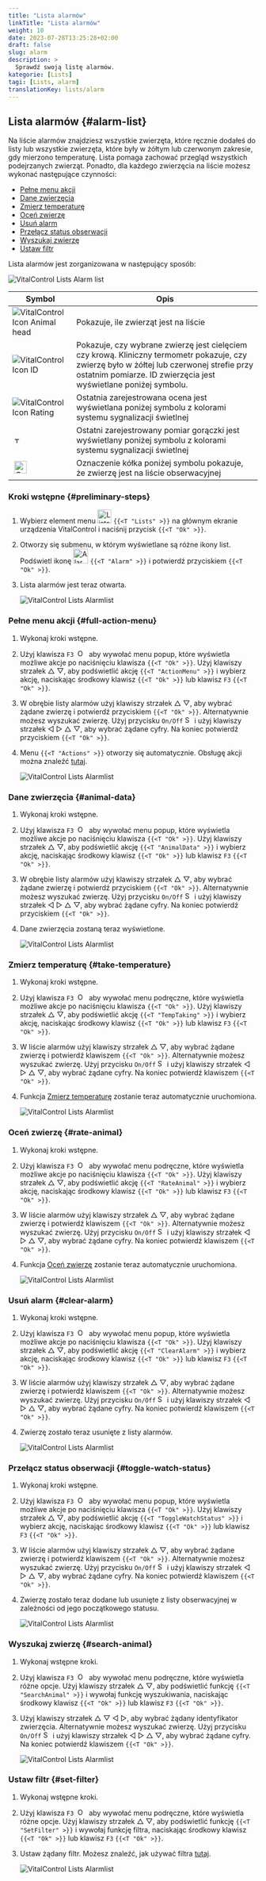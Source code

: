 ```yaml
---
title: "Lista alarmów"
linkTitle: "Lista alarmów"
weight: 10
date: 2023-07-28T13:25:28+02:00
draft: false
slug: alarm
description: >
  Sprawdź swoją listę alarmów.
kategorie: [Lists]
tagi: [Lists, alarm]
translationKey: lists/alarm
---
```

## Lista alarmów {#alarm-list}

Na liście alarmów znajdziesz wszystkie zwierzęta, które ręcznie dodałeś do listy lub wszystkie zwierzęta, które były w żółtym lub czerwonym zakresie, gdy mierzono temperaturę. Lista pomaga zachować przegląd wszystkich podejrzanych zwierząt. Ponadto, dla każdego zwierzęcia na liście możesz wykonać następujące czynności:

- [Pełne menu akcji](#full-action-menu)
- [Dane zwierzęcia](#animal-data)
- [Zmierz temperaturę](#take-temperature)
- [Oceń zwierzę](#rate-animal)
- [Usuń alarm](#clear-alarm)
- [Przełącz status obserwacji](#toggle-watch-status)
- [Wyszukaj zwierzę](#search-animal)
- [Ustaw filtr](#set-filter)

Lista alarmów jest zorganizowana w następujący sposób:

   ![VitalControl Lists Alarm list](../images/alarmstructure.png "Struktura listy alarmów")

|Symbol   | Opis
|-------  |----
| ![VitalControl Icon Animal head](../images/kopf.png "Głowa zwierzęcia") | Pokazuje, ile zwierząt jest na liście
| ![VitalControl Icon ID](../images/ID.png "ID") | Pokazuje, czy wybrane zwierzę jest cielęciem czy krową. Kliniczny termometr pokazuje, czy zwierzę było w żółtej lub czerwonej strefie przy ostatnim pomiarze. ID zwierzęcia jest wyświetlane poniżej symbolu.
| ![VitalControl Icon Rating](../images/auge.png "Ikona Oceny") | Ostatnia zarejestrowana ocena jest wyświetlana poniżej symbolu z kolorami systemu sygnalizacji świetlnej
| &nbsp;<img src="/icons/actions/temperature.svg" width="12" align="bottom" alt="Temperatura ciała" title="Temperatura ciała" /> | Ostatni zarejestrowany pomiar gorączki jest wyświetlany poniżej symbolu z kolorami systemu sygnalizacji świetlnej
| &nbsp;<img src="/icons/actions/rating.svg" width="25" align="bottom" alt="Ocena zwierzęcia" title="Ocena" /> | Oznaczenie kółka poniżej symbolu pokazuje, że zwierzę jest na liście obserwacyjnej

### Kroki wstępne {#preliminary-steps}


1. Wybierz element menu <img src="/icons/main/lists.svg" width="28" align="bottom" alt="Lists" /> `{{<T "Lists" >}}` na głównym ekranie urządzenia VitalControl i naciśnij przycisk `{{<T "Ok" >}}`.

2. Otworzy się submenu, w którym wyświetlane są różne ikony list. Podświetl ikonę <img src="/icons/lists/alarmlist.svg" width="30" align="bottom" alt="Alarm" /> `{{<T "Alarm" >}}` i potwierdź przyciskiem `{{<T "Ok" >}}`.

3. Lista alarmów jest teraz otwarta.

   ![VitalControl Lists Alarmlist](../images/firststeps.png "Preliminary Steps")

### Pełne menu akcji {#full-action-menu}

1. Wykonaj kroki wstępne.

2. Użyj klawisza `F3` &nbsp;<img src="/icons/footer/open-popup.svg" width="15" align="bottom" alt="Open popup" />&nbsp; aby wywołać menu popup, które wyświetla możliwe akcje po naciśnięciu klawisza `{{<T "Ok" >}}`. Użyj klawiszy strzałek △ ▽, aby podświetlić akcję `{{<T "ActionMenu" >}}` i wybierz akcję, naciskając środkowy klawisz `{{<T "Ok" >}}` lub klawisz `F3` `{{<T "Ok" >}}`.

3. W obrębie listy alarmów użyj klawiszy strzałek △ ▽, aby wybrać żądane zwierzę i potwierdź przyciskiem `{{<T "Ok" >}}`. Alternatywnie możesz wyszukać zwierzę. Użyj przycisku `On/Off` <img src="/icons/footer/search.svg" width="15" align="bottom" alt="Search" /> i użyj klawiszy strzałek ◁ ▷ △ ▽, aby wybrać żądane cyfry. Na koniec potwierdź przyciskiem `{{<T "Ok" >}}`.

4. Menu `{{<T "Actions" >}}` otworzy się automatycznie. Obsługę akcji można znaleźć [tutaj](/en/docs/actions/).

   ![VitalControl Lists Alarmlist](../images/actionmenu.png "Action menu")

### Dane zwierzęcia {#animal-data}

1. Wykonaj kroki wstępne.

2. Użyj klawisza `F3` &nbsp;<img src="/icons/footer/open-popup.svg" width="15" align="bottom" alt="Open popup" />&nbsp; aby wywołać menu popup, które wyświetla możliwe akcje po naciśnięciu klawisza `{{<T "Ok" >}}`. Użyj klawiszy strzałek △ ▽, aby podświetlić akcję `{{<T "AnimalData" >}}` i wybierz akcję, naciskając środkowy klawisz `{{<T "Ok" >}}` lub klawisz `F3` `{{<T "Ok" >}}`.

3. W obrębie listy alarmów użyj klawiszy strzałek △ ▽, aby wybrać żądane zwierzę i potwierdź przyciskiem `{{<T "Ok" >}}`. Alternatywnie możesz wyszukać zwierzę. Użyj przycisku `On/Off` <img src="/icons/footer/search.svg" width="15" align="bottom" alt="Search" /> i użyj klawiszy strzałek ◁ ▷ △ ▽, aby wybrać żądane cyfry. Na koniec potwierdź przyciskiem `{{<T "Ok" >}}`.

4. Dane zwierzęcia zostaną teraz wyświetlone.

   ![VitalControl Lists Alarmlist](../images/animaldata.png "Dane zwierzęcia")

### Zmierz temperaturę {#take-temperature}

1. Wykonaj kroki wstępne.

2. Użyj klawisza `F3` &nbsp;<img src="/icons/footer/open-popup.svg" width="15" align="bottom" alt="Open popup" />&nbsp; aby wywołać menu podręczne, które wyświetla możliwe akcje po naciśnięciu klawisza `{{<T "Ok" >}}`. Użyj klawiszy strzałek △ ▽, aby podświetlić akcję `{{<T "TempTaking" >}}` i wybierz akcję, naciskając środkowy klawisz `{{<T "Ok" >}}` lub klawisz `F3` `{{<T "Ok" >}}`.

3. W liście alarmów użyj klawiszy strzałek △ ▽, aby wybrać żądane zwierzę i potwierdź klawiszem `{{<T "Ok" >}}`. Alternatywnie możesz wyszukać zwierzę. Użyj przycisku `On/Off` <img src="/icons/footer/search.svg" width="15" align="bottom" alt="Search" /> i użyj klawiszy strzałek ◁ ▷ △ ▽, aby wybrać żądane cyfry. Na koniec potwierdź klawiszem `{{<T "Ok" >}}`.

4. Funkcja [Zmierz temperaturę](/en/docs/actions/measure-temperature/#measure-fever) zostanie teraz automatycznie uruchomiona.

   ![VitalControl Lists Alarmlist](../images/temperature.png "Zmierz temperaturę")

### Oceń zwierzę {#rate-animal}

1. Wykonaj kroki wstępne.

2. Użyj klawisza `F3` &nbsp;<img src="/icons/footer/open-popup.svg" width="15" align="bottom" alt="Open popup" />&nbsp; aby wywołać menu podręczne, które wyświetla możliwe akcje po naciśnięciu klawisza `{{<T "Ok" >}}`. Użyj klawiszy strzałek △ ▽, aby podświetlić akcję `{{<T "RateAnimal" >}}` i wybierz akcję, naciskając środkowy klawisz `{{<T "Ok" >}}` lub klawisz `F3` `{{<T "Ok" >}}`.

3. W liście alarmów użyj klawiszy strzałek △ ▽, aby wybrać żądane zwierzę i potwierdź klawiszem `{{<T "Ok" >}}`. Alternatywnie możesz wyszukać zwierzę. Użyj przycisku `On/Off` <img src="/icons/footer/search.svg" width="15" align="bottom" alt="Search" /> i użyj klawiszy strzałek ◁ ▷ △ ▽, aby wybrać żądane cyfry. Na koniec potwierdź klawiszem `{{<T "Ok" >}}`.

4. Funkcja [Oceń zwierzę](/en/docs/actions/rating/#rate-your-animals) zostanie teraz automatycznie uruchomiona.


   ![VitalControl Lists Alarmlist](../images/rateanimal.png "Oceń zwierzę")

### Usuń alarm {#clear-alarm}

1. Wykonaj kroki wstępne.

2. Użyj klawisza `F3` &nbsp;<img src="/icons/footer/open-popup.svg" width="15" align="bottom" alt="Otwórz popup" />&nbsp; aby wywołać menu popup, które wyświetla możliwe akcje po naciśnięciu klawisza `{{<T "Ok" >}}`. Użyj klawiszy strzałek △ ▽, aby podświetlić akcję `{{<T "ClearAlarm" >}}` i wybierz akcję, naciskając środkowy klawisz `{{<T "Ok" >}}` lub klawisz `F3` `{{<T "Ok" >}}`.

3. W liście alarmów użyj klawiszy strzałek △ ▽, aby wybrać żądane zwierzę i potwierdź klawiszem `{{<T "Ok" >}}`. Alternatywnie możesz wyszukać zwierzę. Użyj przycisku `On/Off` <img src="/icons/footer/search.svg" width="15" align="bottom" alt="Szukaj" /> i użyj klawiszy strzałek ◁ ▷ △ ▽, aby wybrać żądane cyfry. Na koniec potwierdź klawiszem `{{<T "Ok" >}}`.

4. Zwierzę zostało teraz usunięte z listy alarmów.

   ![VitalControl Lists Alarmlist](../images/clearalarm.png "Usuń alarm")

### Przełącz status obserwacji {#toggle-watch-status}

1. Wykonaj kroki wstępne.

2. Użyj klawisza `F3` &nbsp;<img src="/icons/footer/open-popup.svg" width="15" align="bottom" alt="Otwórz popup" />&nbsp; aby wywołać menu popup, które wyświetla możliwe akcje po naciśnięciu klawisza `{{<T "Ok" >}}`. Użyj klawiszy strzałek △ ▽, aby podświetlić akcję `{{<T "ToggleWatchStatus" >}}` i wybierz akcję, naciskając środkowy klawisz `{{<T "Ok" >}}` lub klawisz `F3` `{{<T "Ok" >}}`.

3. W liście alarmów użyj klawiszy strzałek △ ▽, aby wybrać żądane zwierzę i potwierdź klawiszem `{{<T "Ok" >}}`. Alternatywnie możesz wyszukać zwierzę. Użyj przycisku `On/Off` <img src="/icons/footer/search.svg" width="15" align="bottom" alt="Szukaj" /> i użyj klawiszy strzałek ◁ ▷ △ ▽, aby wybrać żądane cyfry. Na koniec potwierdź klawiszem `{{<T "Ok" >}}`.

4. Zwierzę zostało teraz dodane lub usunięte z listy obserwacyjnej w zależności od jego początkowego statusu.

   ![VitalControl Lists Alarmlist](../images/watchlist.png "Przełącz status obserwacji")

### Wyszukaj zwierzę {#search-animal}


1. Wykonaj wstępne kroki.

2. Użyj klawisza `F3` &nbsp;<img src="/icons/footer/open-popup.svg" width="15" align="bottom" alt="Open popup" />&nbsp; aby wywołać menu podręczne, które wyświetla różne opcje. Użyj klawiszy strzałek △ ▽, aby podświetlić funkcję `{{<T "SearchAnimal" >}}` i wywołaj funkcję wyszukiwania, naciskając środkowy klawisz `{{<T "Ok" >}}` lub klawisz `F3` `{{<T "Ok" >}}`.

3. Użyj klawiszy strzałek △ ▽ ◁ ▷, aby wybrać żądany identyfikator zwierzęcia. Alternatywnie możesz wyszukać zwierzę. Użyj przycisku `On/Off` <img src="/icons/footer/search.svg" width="15" align="bottom" alt="Search" /> i użyj klawiszy strzałek ◁ ▷ △ ▽, aby wybrać żądane cyfry. Na koniec potwierdź klawiszem `{{<T "Ok" >}}`.

   ![VitalControl Lists Alarmlist](../images/searchanimal.png "Search animal")

### Ustaw filtr {#set-filter}

1. Wykonaj wstępne kroki.

2. Użyj klawisza `F3` &nbsp;<img src="/icons/footer/open-popup.svg" width="15" align="bottom" alt="Open popup" />&nbsp; aby wywołać menu podręczne, które wyświetla różne opcje. Użyj klawiszy strzałek △ ▽, aby podświetlić funkcję `{{<T "SetFilter" >}}` i wywołaj funkcję filtra, naciskając środkowy klawisz `{{<T "Ok" >}}` lub klawisz `F3` `{{<T "Ok" >}}`.

3. Ustaw żądany filtr. Możesz znaleźć, jak używać filtra [tutaj](../../filter/#applying-filters).

   ![VitalControl Lists Alarmlist](../images/setfilter.png "Set filter")

